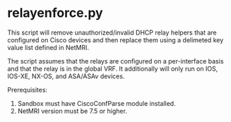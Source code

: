 # relayenforce.py

This script will remove unauthorized/invalid DHCP relay helpers that are
configured on Cisco devices and then replace them using a delimeted
key value list defined in NetMRI.

The script assumes that the relays are configured on a per-interface basis
and that the relay is in the global VRF. It additionally will only run on
IOS, IOS-XE, NX-OS, and ASA/ASAv devices.

Prerequisites:
1. Sandbox must have CiscoConfParse module installed.
2. NetMRI version must be 7.5 or higher.
